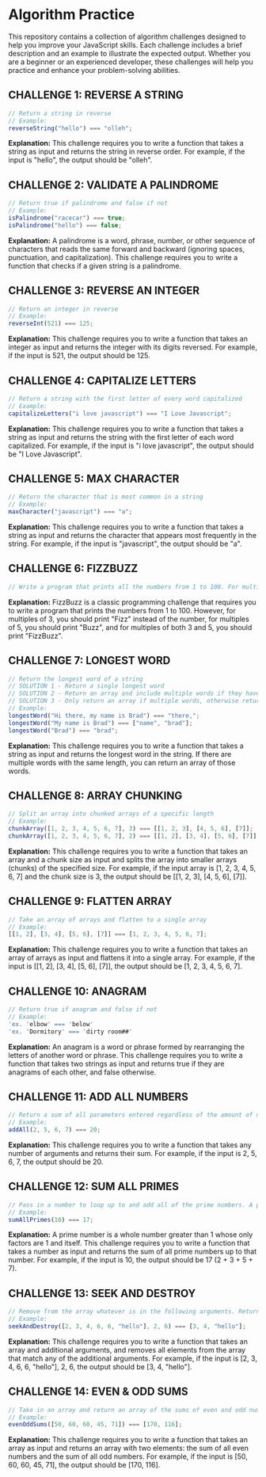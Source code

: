 # Algorithm Practice

This repository contains a collection of algorithm challenges designed to help you improve your JavaScript skills. Each challenge includes a brief description and an example to illustrate the expected output. Whether you are a beginner or an experienced developer, these challenges will help you practice and enhance your problem-solving abilities.

## CHALLENGE 1: REVERSE A STRING

```javascript
// Return a string in reverse
// Example:
reverseString("hello") === "olleh";
```

**Explanation:** This challenge requires you to write a function that takes a string as input and returns the string in reverse order. For example, if the input is "hello", the output should be "olleh".

## CHALLENGE 2: VALIDATE A PALINDROME

```javascript
// Return true if palindrome and false if not
// Example:
isPalindrome("racecar") === true;
isPalindrome("hello") === false;
```

**Explanation:** A palindrome is a word, phrase, number, or other sequence of characters that reads the same forward and backward (ignoring spaces, punctuation, and capitalization). This challenge requires you to write a function that checks if a given string is a palindrome.

## CHALLENGE 3: REVERSE AN INTEGER

```javascript
// Return an integer in reverse
// Example:
reverseInt(521) === 125;
```

**Explanation:** This challenge requires you to write a function that takes an integer as input and returns the integer with its digits reversed. For example, if the input is 521, the output should be 125.

## CHALLENGE 4: CAPITALIZE LETTERS

```javascript
// Return a string with the first letter of every word capitalized
// Example:
capitalizeLetters("i love javascript") === "I Love Javascript";
```

**Explanation:** This challenge requires you to write a function that takes a string as input and returns the string with the first letter of each word capitalized. For example, if the input is "i love javascript", the output should be "I Love Javascript".

## CHALLENGE 5: MAX CHARACTER

```javascript
// Return the character that is most common in a string
// Example:
maxCharacter("javascript") === "a";
```

**Explanation:** This challenge requires you to write a function that takes a string as input and returns the character that appears most frequently in the string. For example, if the input is "javascript", the output should be "a".

## CHALLENGE 6: FIZZBUZZ

```javascript
// Write a program that prints all the numbers from 1 to 100. For multiples of 3, instead of the number, print "Fizz", for multiples of 5 print "Buzz". For numbers which are multiples of both 3 and 5, print "FizzBuzz".
```

**Explanation:** FizzBuzz is a classic programming challenge that requires you to write a program that prints the numbers from 1 to 100. However, for multiples of 3, you should print "Fizz" instead of the number, for multiples of 5, you should print "Buzz", and for multiples of both 3 and 5, you should print "FizzBuzz".

## CHALLENGE 7: LONGEST WORD

```javascript
// Return the longest word of a string
// SOLUTION 1 - Return a single longest word
// SOLUTION 2 - Return an array and include multiple words if they have the same length
// SOLUTION 3 - Only return an array if multiple words, otherwise return a string
// Example:
longestWord("Hi there, my name is Brad") === "there,";
longestWord("My name is Brad") === ["name", "brad"];
longestWord("Brad") === "brad";
```

**Explanation:** This challenge requires you to write a function that takes a string as input and returns the longest word in the string. If there are multiple words with the same length, you can return an array of those words.

## CHALLENGE 8: ARRAY CHUNKING

```javascript
// Split an array into chunked arrays of a specific length
// Example:
chunkArray([1, 2, 3, 4, 5, 6, 7], 3) === [[1, 2, 3], [4, 5, 6], [7]];
chunkArray([1, 2, 3, 4, 5, 6, 7], 2) === [[1, 2], [3, 4], [5, 6], [7]];
```

**Explanation:** This challenge requires you to write a function that takes an array and a chunk size as input and splits the array into smaller arrays (chunks) of the specified size. For example, if the input array is [1, 2, 3, 4, 5, 6, 7] and the chunk size is 3, the output should be [[1, 2, 3], [4, 5, 6], [7]].

## CHALLENGE 9: FLATTEN ARRAY

```javascript
// Take an array of arrays and flatten to a single array
// Example:
[[1, 2], [3, 4], [5, 6], [7]] === [1, 2, 3, 4, 5, 6, 7];
```

**Explanation:** This challenge requires you to write a function that takes an array of arrays as input and flattens it into a single array. For example, if the input is [[1, 2], [3, 4], [5, 6], [7]], the output should be [1, 2, 3, 4, 5, 6, 7].

## CHALLENGE 10: ANAGRAM

```javascript
// Return true if anagram and false if not
// Example:
'ex. 'elbow' === 'below'
'ex. 'Dormitory' === 'dirty room##'
```

**Explanation:** An anagram is a word or phrase formed by rearranging the letters of another word or phrase. This challenge requires you to write a function that takes two strings as input and returns true if they are anagrams of each other, and false otherwise.

## CHALLENGE 11: ADD ALL NUMBERS

```javascript
// Return a sum of all parameters entered regardless of the amount of numbers
// Example:
addAll(2, 5, 6, 7) === 20;
```

**Explanation:** This challenge requires you to write a function that takes any number of arguments and returns their sum. For example, if the input is 2, 5, 6, 7, the output should be 20.

## CHALLENGE 12: SUM ALL PRIMES

```javascript
// Pass in a number to loop up to and add all of the prime numbers. A prime number is a whole number greater than 1 whose only factors are 1 and itself
// Example:
sumAllPrimes(10) === 17;
```

**Explanation:** A prime number is a whole number greater than 1 whose only factors are 1 and itself. This challenge requires you to write a function that takes a number as input and returns the sum of all prime numbers up to that number. For example, if the input is 10, the output should be 17 (2 + 3 + 5 + 7).

## CHALLENGE 13: SEEK AND DESTROY

```javascript
// Remove from the array whatever is in the following arguments. Return the leftover numbers in an array
// Example:
seekAndDestroy([2, 3, 4, 6, 6, "hello"], 2, 6) === [3, 4, "hello"];
```

**Explanation:** This challenge requires you to write a function that takes an array and additional arguments, and removes all elements from the array that match any of the additional arguments. For example, if the input is [2, 3, 4, 6, 6, "hello"], 2, 6, the output should be [3, 4, "hello"].

## CHALLENGE 14: EVEN & ODD SUMS

```javascript
// Take in an array and return an array of the sums of even and odd numbers
// Example:
evenOddSums([50, 60, 60, 45, 71]) === [170, 116];
```

**Explanation:** This challenge requires you to write a function that takes an array as input and returns an array with two elements: the sum of all even numbers and the sum of all odd numbers. For example, if the input is [50, 60, 60, 45, 71], the output should be [170, 116].
